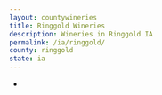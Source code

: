 ```yaml
---
layout: countywineries
title: Ringgold Wineries
description: Wineries in Ringgold IA
permalink: /ia/ringgold/
county: ringgold
state: ia
---
```

-
